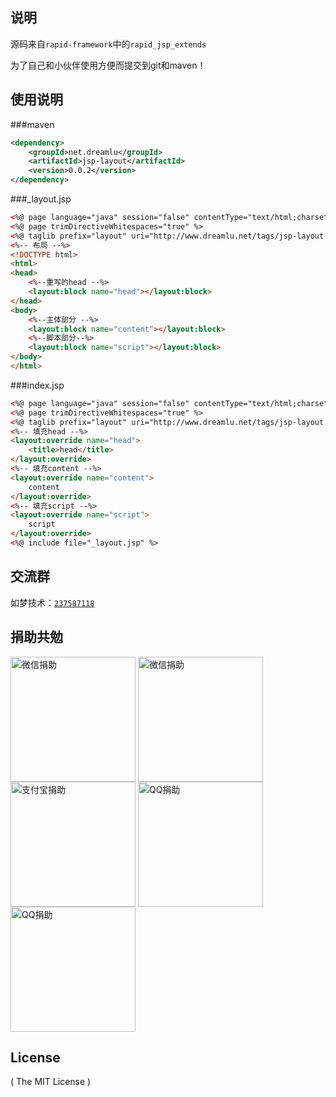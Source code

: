 ## 说明
源码来自`rapid-framework`中的`rapid_jsp_extends`

为了自己和小伙伴使用方便而提交到git和maven！

## 使用说明
###maven
```xml
<dependency>
	<groupId>net.dreamlu</groupId>
	<artifactId>jsp-layout</artifactId>
	<version>0.0.2</version>
</dependency>
```

###_layout.jsp
```html
<%@ page language="java" session="false" contentType="text/html;charset=UTF-8" isELIgnored="false"%>
<%@ page trimDirectiveWhitespaces="true" %>
<%@ taglib prefix="layout" uri="http://www.dreamlu.net/tags/jsp-layout.tld" %>
<%-- 布局 --%>
<!DOCTYPE html>
<html>
<head>
	<%--重写的head --%>
	<layout:block name="head"></layout:block>
</head>
<body>
	<%--主体部分 --%>
	<layout:block name="content"></layout:block>
	<%--脚本部分--%>
	<layout:block name="script"></layout:block>
</body>
</html>
```
###index.jsp
```html
<%@ page language="java" session="false" contentType="text/html;charset=UTF-8" isELIgnored="false"%>
<%@ page trimDirectiveWhitespaces="true" %>
<%@ taglib prefix="layout" uri="http://www.dreamlu.net/tags/jsp-layout.tld" %>
<%-- 填充head --%>
<layout:override name="head">
    <title>head</title>
</layout:override>
<%-- 填充content --%>
<layout:override name="content">
    content
</layout:override>
<%-- 填充script --%>
<layout:override name="script">
    script
</layout:override>
<%@ include file="_layout.jsp" %>
```

## 交流群
如梦技术：[`237587118`](http://shang.qq.com/wpa/qunwpa?idkey=f78fcb750b4f72c92ff4d375d2884dd69b552301a1f2681af956bd32700eb2c0)

## 捐助共勉
<img src="http://soft.dreamlu.net/weixin-9.jpg" width = "200" alt="微信捐助" align=center />
<img src="http://soft.dreamlu.net/weixin-19.jpg" width = "200" alt="微信捐助" align=center />
<img src="http://soft.dreamlu.net/alipay.png" width = "200" alt="支付宝捐助" align=center />

<img src="http://soft.dreamlu.net/qq-9.jpg" width = "200" alt="QQ捐助" align=center />
<img src="http://soft.dreamlu.net/qq-19.jpg" width = "200" alt="QQ捐助" align=center />

## License

( The MIT License )